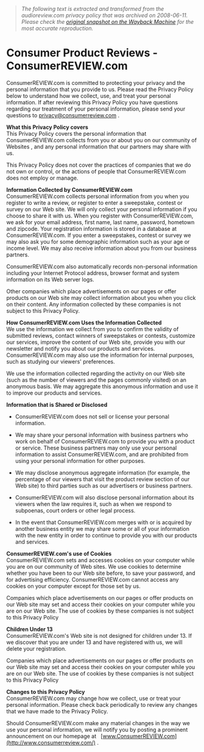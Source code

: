 > *The following text is extracted and transformed from the audioreview.com privacy policy that was archived on 2008-06-11. Please check the [original snapshot on the Wayback Machine](https://web.archive.org/web/20080611213720id_/http%3A//www.consumerreview.com/channels/consumerreview/data/main/privacy.html) for the most accurate reproduction.*

# Consumer Product Reviews - ConsumerREVIEW.com

ConsumerREVIEW.com is committed to protecting your privacy and the personal information that you provide to us. Please read the Privacy Policy below to understand how we collect, use, and treat your personal information. If after reviewing this Privacy Policy you have questions regarding our treatment of your personal information, please send your questions to privacy@consumerreview.com .  


**What this Privacy Policy covers**  
This Privacy Policy covers the personal information that ConsumerREVIEW.com collects from you or about you on our community of Websites , and any personal information that our partners may share with us.   


This Privacy Policy does not cover the practices of companies that we do not own or control, or the actions of people that ConsumerREVIEW.com does not employ or manage.   


**Information Collected by ConsumerREVIEW.com**  
ConsumerREVIEW.com collects personal information from you when you register to write a review, or register to enter a sweepstake, contest or survey on our Web site. We will only collect your personal information if you choose to share it with us. When you register with ConsumerREVIEW.com, we ask for your email address, first name, last name, password, hometown and zipcode. Your registration information is stored in a database at ConsumerREVIEW.com. If you enter a sweepstakes, contest or survey we may also ask you for some demographic information such as your age or income level. We may also receive information about you from our business partners.   


ConsumerREVIEW.com also automatically records non-personal information including your Internet Protocol address, browser format and system information on its Web server logs.   


Other companies which place advertisements on our pages or offer products on our Web site may collect information about you when you click on their content. Any information collected by these companies is not subject to this Privacy Policy.   


**How ConsumerREVIEW.com Uses the Information Collected**  
We use the information we collect from you to confirm the validity of submitted reviews, contact winners of sweepstakes or contests, customize our services, improve the content of our Web site, provide you with our newsletter and notify you about our products and services. ConsumerREVIEW.com may also use the information for internal purposes, such as studying our viewers' preferences.   


We use the information collected regarding the activity on our Web site (such as the number of viewers and the pages commonly visited) on an anonymous basis. We may aggregate this anonymous information and use it to improve our products and services.   


**Information that is Shared or Disclosed**  


  * ConsumerREVIEW.com does not sell or license your personal information.   

  * We may share your personal information with business partners who work on behalf of ConsumerREVIEW.com to provide you with a product or service. These business partners may only use your personal information to assist ConsumerREVIEW.com, and are prohibited from using your personal information for other purposes.   

  * We may disclose anonymous aggregate information (for example, the percentage of our viewers that visit the product review section of our Web site) to third parties such as our advertisers or business partners.   

  * ConsumerREVIEW.com will also disclose personal information about its viewers when the law requires it, such as when we respond to subpoenas, court orders or other legal process.   

  * In the event that ConsumerREVIEW.com merges with or is acquired by another business entity we may share some or all of your information with the new entity in order to continue to provide you with our products and services.   




**ConsumerREVIEW.com's use of Cookies**  
ConsumerREVIEW.com sets and accesses cookies on your computer while you are on our community of Web sites. We use cookies to determine whether you have been to our Web site before, to save your password, and for advertising efficiency. ConsumerREVIEW.com cannot access any cookies on your computer except for those set by us.   


Companies which place advertisements on our pages or offer products on our Web site may set and access their cookies on your computer while you are on our Web site. The use of cookies by these companies is not subject to this Privacy Policy   


**Children Under 13**  
ConsumerREVIEW.com's Web site is not designed for children under 13\. If we discover that you are under 13 and have registered with us, we will delete your registration.   


Companies which place advertisements on our pages or offer products on our Web site may set and access their cookies on your computer while you are on our Web site. The use of cookies by these companies is not subject to this Privacy Policy   


**Changes to this Privacy Policy**  
ConsumerREVIEW.com may change how we collect, use or treat your personal information. Please check back periodically to review any changes that we have made to the Privacy Policy.   


Should ConsumerREVIEW.com make any material changes in the way we use your personal information, we will notify you by posting a prominent announcement on our homepage at   [www.ConsumerREVIEW.com](http://www.consumerreview.com/) .

